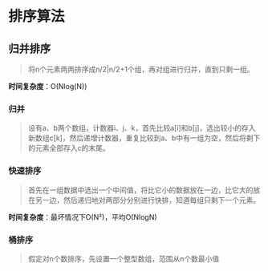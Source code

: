 # 排序算法

## 归并排序

> 将n个元素两两排序成n/2|n/2+1个组，再对组进行归并，直到只剩一组。

**时间复杂度**：O(Nlog(N))

### 归并

> 设有a、b两个数组，计数器i、j、k，首先比较a[i]和b[j]，选出较小的存入新数组c[k]，然后递增计数器，重复比较到a、b中有一组为空，然后将剩下的元素全部存入c的末尾。

### 快速排序

> 首先在一组数据中选出一个中间值，将比它小的数据放在一边，比它大的放在另一边，然后递归地对两部分分别进行快排，知道每组只剩下一个元素。

**时间复杂度**：最坏情况下O(N²)，平均O(NlogN)

### 桶排序

> 假定对n个数排序，先设置一个整型数组，范围从n个数最小值

